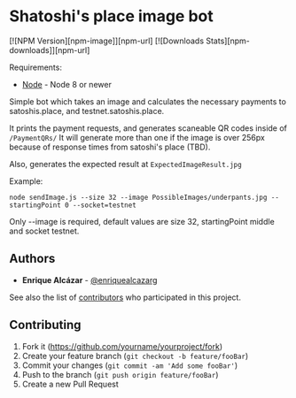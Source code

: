 # Shatoshi's place image bot

[![NPM Version][npm-image]][npm-url]
[![Downloads Stats][npm-downloads]][npm-url]

Requirements:
* [Node](https://nodejs.org/) - Node 8 or newer 

Simple bot which takes an image and calculates the necessary payments to satoshis.place, and testnet.satoshis.place.


It prints the payment requests, and generates scaneable QR codes inside of `/PaymentQRs/` It will generate more than one if the image is over 256px because of response times from satoshi's place (TBD).


Also, generates the expected result at `ExpectedImageResult.jpg`

Example:

```node sendImage.js --size 32 --image PossibleImages/underpants.jpg --startingPoint 0 --socket=testnet```

Only --image is required, default values are size 32, startingPoint middle and socket testnet.

## Authors

* **Enrique Alcázar** - [@enriquealcazarg](https://twitter.com/enriquealcazarg)

See also the list of [contributors](https://github.com/kikoncuo/SatoshisPlaceImages/contributors) who participated in this project.

## Contributing

1. Fork it (<https://github.com/yourname/yourproject/fork>)
2. Create your feature branch (`git checkout -b feature/fooBar`)
3. Commit your changes (`git commit -am 'Add some fooBar'`)
4. Push to the branch (`git push origin feature/fooBar`)
5. Create a new Pull Request